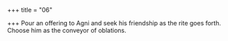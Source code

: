 +++
title = "06"

+++
Pour an offering to Agni and seek his friendship as the rite goes forth. Choose him as the conveyor of oblations.